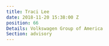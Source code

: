 ```yaml
---
title: Traci Lee
date: 2018-11-20 15:38:00 Z
position: 66
Details: Volkswagen Group of America
Section: advisory
---
```


